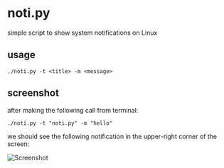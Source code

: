 noti.py
=======
simple script to show system notifications on Linux

usage
-----

```
./noti.py -t <title> -m <message>
```

screenshot
----------

after making the following call from terminal:

```
./noti.py -t "noti.py" -m "hello"
```

we should see the following notification in the upper-right corner of the screen:

![Screenshot](https://raw.githubusercontent.com/pwittchen/noti.py/master/screenshot.png)
